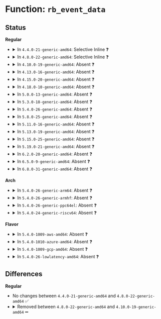 # Function: <code>rb_event_data</code>

## Status
<b>Regular</b>
<ul>
<li>
<details>
<summary>In <code>4.4.0-21-generic-amd64</code>: Selective Inline ❓</summary>

```c
void * rb_event_data(struct ring_buffer_event * event)
```

```json
{
  "name": "rb_event_data",
  "collision_type": "Unique Static",
  "inline_type": "Selective",
  "funcs": [
    {
      "addr": 18446744071580184720,
      "name": "rb_event_data",
      "external": false,
      "loc": "kernel/trace/ring_buffer.c:249",
      "file": "kernel/trace/ring_buffer.c",
      "inline": "not declared, inlined",
      "caller_inline": [],
      "caller_func": [
        "kernel/trace/ring_buffer.c:ring_buffer_event_data",
        "kernel/trace/ring_buffer.c:ring_buffer_write"
      ]
    }
  ],
  "symbols": [
    {
      "addr": 18446744071580184720,
      "name": "rb_event_data",
      "section": ".text",
      "bind": "STB_LOCAL",
      "size": 52
    }
  ]
}
```
</details>
</li>
<li>
<details>
<summary>In <code>4.8.0-22-generic-amd64</code>: Selective Inline ❓</summary>

```c
void * rb_event_data(struct ring_buffer_event * event)
```

```json
{
  "name": "rb_event_data",
  "collision_type": "Unique Static",
  "inline_type": "Selective",
  "funcs": [
    {
      "addr": 18446744071580219552,
      "name": "rb_event_data",
      "external": false,
      "loc": "kernel/trace/ring_buffer.c:249",
      "file": "kernel/trace/ring_buffer.c",
      "inline": "not declared, inlined",
      "caller_inline": [],
      "caller_func": [
        "kernel/trace/ring_buffer.c:ring_buffer_write",
        "kernel/trace/ring_buffer.c:ring_buffer_event_data"
      ]
    }
  ],
  "symbols": [
    {
      "addr": 18446744071580219552,
      "name": "rb_event_data",
      "section": ".text",
      "bind": "STB_LOCAL",
      "size": 52
    }
  ]
}
```
</details>
</li>
<li>
<details>
<summary>In <code>4.10.0-19-generic-amd64</code>: Absent ❓</summary>

```json
{
  "name": "rb_event_data",
  "collision_type": "Unique Static",
  "inline_type": "Full",
  "funcs": [
    {
      "addr": 18446744071580265023,
      "name": "rb_event_data",
      "external": false,
      "loc": "kernel/trace/ring_buffer.c:249",
      "file": "kernel/trace/ring_buffer.c",
      "inline": "declared, inlined",
      "caller_inline": [
        "kernel/trace/ring_buffer.c:ring_buffer_write"
      ],
      "caller_func": []
    }
  ],
  "symbols": []
}
```
</details>
</li>
<li>
<details>
<summary>In <code>4.13.0-16-generic-amd64</code>: Absent ❓</summary>

```json
{
  "name": "rb_event_data",
  "collision_type": "Unique Static",
  "inline_type": "Full",
  "funcs": [
    {
      "addr": 18446744071580277372,
      "name": "rb_event_data",
      "external": false,
      "loc": "kernel/trace/ring_buffer.c:250",
      "file": "kernel/trace/ring_buffer.c",
      "inline": "declared, inlined",
      "caller_inline": [
        "kernel/trace/ring_buffer.c:ring_buffer_write"
      ],
      "caller_func": []
    }
  ],
  "symbols": []
}
```
</details>
</li>
<li>
<details>
<summary>In <code>4.15.0-20-generic-amd64</code>: Absent ❓</summary>

```json
{
  "name": "rb_event_data",
  "collision_type": "Unique Static",
  "inline_type": "Full",
  "funcs": [
    {
      "addr": 18446744071580331186,
      "name": "rb_event_data",
      "external": false,
      "loc": "kernel/trace/ring_buffer.c:249",
      "file": "kernel/trace/ring_buffer.c",
      "inline": "declared, inlined",
      "caller_inline": [
        "kernel/trace/ring_buffer.c:ring_buffer_write"
      ],
      "caller_func": []
    }
  ],
  "symbols": []
}
```
</details>
</li>
<li>
<details>
<summary>In <code>4.18.0-10-generic-amd64</code>: Absent ❓</summary>

```json
{
  "name": "rb_event_data",
  "collision_type": "Unique Static",
  "inline_type": "Full",
  "funcs": [
    {
      "addr": 18446744071580392003,
      "name": "rb_event_data",
      "external": false,
      "loc": "kernel/trace/ring_buffer.c:255",
      "file": "kernel/trace/ring_buffer.c",
      "inline": "declared, inlined",
      "caller_inline": [
        "kernel/trace/ring_buffer.c:ring_buffer_write"
      ],
      "caller_func": []
    }
  ],
  "symbols": []
}
```
</details>
</li>
<li>
<details>
<summary>In <code>5.0.0-13-generic-amd64</code>: Absent ❓</summary>

```json
{
  "name": "rb_event_data",
  "collision_type": "Unique Static",
  "inline_type": "Full",
  "funcs": [
    {
      "addr": 18446744071580455779,
      "name": "rb_event_data",
      "external": false,
      "loc": "kernel/trace/ring_buffer.c:256",
      "file": "kernel/trace/ring_buffer.c",
      "inline": "declared, inlined",
      "caller_inline": [
        "kernel/trace/ring_buffer.c:ring_buffer_write"
      ],
      "caller_func": []
    }
  ],
  "symbols": []
}
```
</details>
</li>
<li>
<details>
<summary>In <code>5.3.0-18-generic-amd64</code>: Absent ❓</summary>

```json
{
  "name": "rb_event_data",
  "collision_type": "Unique Static",
  "inline_type": "Full",
  "funcs": [
    {
      "addr": 18446744071580510546,
      "name": "rb_event_data",
      "external": false,
      "loc": "kernel/trace/ring_buffer.c:247",
      "file": "kernel/trace/ring_buffer.c",
      "inline": "declared, inlined",
      "caller_inline": [
        "kernel/trace/ring_buffer.c:ring_buffer_write"
      ],
      "caller_func": []
    }
  ],
  "symbols": []
}
```
</details>
</li>
<li>
<details>
<summary>In <code>5.4.0-26-generic-amd64</code>: Absent ❓</summary>

```json
{
  "name": "rb_event_data",
  "collision_type": "Unique Static",
  "inline_type": "Full",
  "funcs": [
    {
      "addr": 18446744071580558114,
      "name": "rb_event_data",
      "external": false,
      "loc": "kernel/trace/ring_buffer.c:248",
      "file": "kernel/trace/ring_buffer.c",
      "inline": "declared, inlined",
      "caller_inline": [
        "kernel/trace/ring_buffer.c:ring_buffer_write"
      ],
      "caller_func": []
    }
  ],
  "symbols": []
}
```
</details>
</li>
<li>
<details>
<summary>In <code>5.8.0-25-generic-amd64</code>: Absent ❓</summary>

```json
{
  "name": "rb_event_data",
  "collision_type": "Unique Static",
  "inline_type": "Full",
  "funcs": [
    {
      "addr": 18446744071580650624,
      "name": "rb_event_data",
      "external": false,
      "loc": "kernel/trace/ring_buffer.c:248",
      "file": "kernel/trace/ring_buffer.c",
      "inline": "declared, inlined",
      "caller_inline": [
        "kernel/trace/ring_buffer.c:ring_buffer_write",
        "kernel/trace/ring_buffer.c:ring_buffer_event_data"
      ],
      "caller_func": []
    }
  ],
  "symbols": []
}
```
</details>
</li>
<li>
<details>
<summary>In <code>5.11.0-16-generic-amd64</code>: Absent ❓</summary>

```json
{
  "name": "rb_event_data",
  "collision_type": "Unique Static",
  "inline_type": "Full",
  "funcs": [
    {
      "addr": 18446744071580640912,
      "name": "rb_event_data",
      "external": false,
      "loc": "kernel/trace/ring_buffer.c:258",
      "file": "kernel/trace/ring_buffer.c",
      "inline": "declared, inlined",
      "caller_inline": [
        "kernel/trace/ring_buffer.c:ring_buffer_write",
        "kernel/trace/ring_buffer.c:ring_buffer_event_data"
      ],
      "caller_func": []
    }
  ],
  "symbols": []
}
```
</details>
</li>
<li>
<details>
<summary>In <code>5.13.0-19-generic-amd64</code>: Absent ❓</summary>

```json
{
  "name": "rb_event_data",
  "collision_type": "Unique Static",
  "inline_type": "Full",
  "funcs": [
    {
      "addr": 18446744071580637616,
      "name": "rb_event_data",
      "external": false,
      "loc": "kernel/trace/ring_buffer.c:258",
      "file": "kernel/trace/ring_buffer.c",
      "inline": "declared, inlined",
      "caller_inline": [
        "kernel/trace/ring_buffer.c:ring_buffer_write",
        "kernel/trace/ring_buffer.c:ring_buffer_event_data"
      ],
      "caller_func": []
    }
  ],
  "symbols": []
}
```
</details>
</li>
<li>
<details>
<summary>In <code>5.15.0-25-generic-amd64</code>: Absent ❓</summary>

```json
{
  "name": "rb_event_data",
  "collision_type": "Unique Static",
  "inline_type": "Full",
  "funcs": [
    {
      "addr": 18446744071580809748,
      "name": "rb_event_data",
      "external": false,
      "loc": "kernel/trace/ring_buffer.c:258",
      "file": "kernel/trace/ring_buffer.c",
      "inline": "declared, inlined",
      "caller_inline": [
        "kernel/trace/ring_buffer.c:ring_buffer_write",
        "kernel/trace/ring_buffer.c:ring_buffer_event_data"
      ],
      "caller_func": []
    }
  ],
  "symbols": []
}
```
</details>
</li>
<li>
<details>
<summary>In <code>5.19.0-21-generic-amd64</code>: Absent ❓</summary>

```json
{
  "name": "rb_event_data",
  "collision_type": "Unique Static",
  "inline_type": "Full",
  "funcs": [
    {
      "addr": 18446744071581035857,
      "name": "rb_event_data",
      "external": false,
      "loc": "kernel/trace/ring_buffer.c:266",
      "file": "kernel/trace/ring_buffer.c",
      "inline": "declared, inlined",
      "caller_inline": [
        "kernel/trace/ring_buffer.c:ring_buffer_write",
        "kernel/trace/ring_buffer.c:ring_buffer_event_data"
      ],
      "caller_func": []
    }
  ],
  "symbols": []
}
```
</details>
</li>
<li>
<details>
<summary>In <code>6.2.0-20-generic-amd64</code>: Absent ❓</summary>

```json
{
  "name": "rb_event_data",
  "collision_type": "Unique Static",
  "inline_type": "Full",
  "funcs": [
    {
      "addr": 18446744071581343425,
      "name": "rb_event_data",
      "external": false,
      "loc": "kernel/trace/ring_buffer.c:266",
      "file": "kernel/trace/ring_buffer.c",
      "inline": "declared, inlined",
      "caller_inline": [
        "kernel/trace/ring_buffer.c:ring_buffer_write",
        "kernel/trace/ring_buffer.c:ring_buffer_event_data"
      ],
      "caller_func": []
    }
  ],
  "symbols": []
}
```
</details>
</li>
<li>
<details>
<summary>In <code>6.5.0-9-generic-amd64</code>: Absent ❓</summary>

```json
{
  "name": "rb_event_data",
  "collision_type": "Unique Static",
  "inline_type": "Full",
  "funcs": [
    {
      "addr": 18446744071581437745,
      "name": "rb_event_data",
      "external": false,
      "loc": "kernel/trace/ring_buffer.c:266",
      "file": "kernel/trace/ring_buffer.c",
      "inline": "declared, inlined",
      "caller_inline": [
        "kernel/trace/ring_buffer.c:ring_buffer_write",
        "kernel/trace/ring_buffer.c:ring_buffer_event_data"
      ],
      "caller_func": []
    }
  ],
  "symbols": []
}
```
</details>
</li>
<li>
<details>
<summary>In <code>6.8.0-31-generic-amd64</code>: Absent ❓</summary>

```json
{
  "name": "rb_event_data",
  "collision_type": "Unique Static",
  "inline_type": "Full",
  "funcs": [
    {
      "addr": 18446744071581547296,
      "name": "rb_event_data",
      "external": false,
      "loc": "kernel/trace/ring_buffer.c:267",
      "file": "kernel/trace/ring_buffer.c",
      "inline": "declared, inlined",
      "caller_inline": [
        "kernel/trace/ring_buffer.c:ring_buffer_write",
        "kernel/trace/ring_buffer.c:ring_buffer_event_data"
      ],
      "caller_func": []
    }
  ],
  "symbols": []
}
```
</details>
</li>
</ul>
<b>Arch</b>
<ul>
<li>
<details>
<summary>In <code>5.4.0-26-generic-arm64</code>: Absent ❓</summary>

```json
{
  "name": "rb_event_data",
  "collision_type": "Unique Static",
  "inline_type": "Full",
  "funcs": [
    {
      "addr": 18446603336491845440,
      "name": "rb_event_data",
      "external": false,
      "loc": "kernel/trace/ring_buffer.c:248",
      "file": "kernel/trace/ring_buffer.c",
      "inline": "declared, inlined",
      "caller_inline": [
        "kernel/trace/ring_buffer.c:ring_buffer_write"
      ],
      "caller_func": []
    }
  ],
  "symbols": []
}
```
</details>
</li>
<li>
<details>
<summary>In <code>5.4.0-26-generic-armhf</code>: Absent ❓</summary>

```json
{
  "name": "rb_event_data",
  "collision_type": "Unique Static",
  "inline_type": "Full",
  "funcs": [
    {
      "addr": 3225793032,
      "name": "rb_event_data",
      "external": false,
      "loc": "kernel/trace/ring_buffer.c:248",
      "file": "kernel/trace/ring_buffer.c",
      "inline": "declared, inlined",
      "caller_inline": [
        "kernel/trace/ring_buffer.c:ring_buffer_write"
      ],
      "caller_func": []
    }
  ],
  "symbols": []
}
```
</details>
</li>
<li>
<details>
<summary>In <code>5.4.0-26-generic-ppc64el</code>: Absent ❓</summary>

```json
{
  "name": "rb_event_data",
  "collision_type": "Unique Static",
  "inline_type": "Full",
  "funcs": [
    {
      "addr": 13835058055284916008,
      "name": "rb_event_data",
      "external": false,
      "loc": "kernel/trace/ring_buffer.c:248",
      "file": "kernel/trace/ring_buffer.c",
      "inline": "declared, inlined",
      "caller_inline": [
        "kernel/trace/ring_buffer.c:ring_buffer_write",
        "kernel/trace/ring_buffer.c:ring_buffer_event_data"
      ],
      "caller_func": []
    }
  ],
  "symbols": []
}
```
</details>
</li>
<li>
<details>
<summary>In <code>5.4.0-24-generic-riscv64</code>: Absent ❓</summary>

```json
{
  "name": "rb_event_data",
  "collision_type": "Unique Static",
  "inline_type": "Full",
  "funcs": [
    {
      "addr": 18446743936272146940,
      "name": "rb_event_data",
      "external": false,
      "loc": "kernel/trace/ring_buffer.c:248",
      "file": "kernel/trace/ring_buffer.c",
      "inline": "declared, inlined",
      "caller_inline": [
        "kernel/trace/ring_buffer.c:ring_buffer_write"
      ],
      "caller_func": []
    }
  ],
  "symbols": []
}
```
</details>
</li>
</ul>
<b>Flavor</b>
<ul>
<li>
<details>
<summary>In <code>5.4.0-1009-aws-amd64</code>: Absent ❓</summary>

```json
{
  "name": "rb_event_data",
  "collision_type": "Unique Static",
  "inline_type": "Full",
  "funcs": [
    {
      "addr": 18446744071580526914,
      "name": "rb_event_data",
      "external": false,
      "loc": "kernel/trace/ring_buffer.c:248",
      "file": "kernel/trace/ring_buffer.c",
      "inline": "declared, inlined",
      "caller_inline": [
        "kernel/trace/ring_buffer.c:ring_buffer_write"
      ],
      "caller_func": []
    }
  ],
  "symbols": []
}
```
</details>
</li>
<li>
<details>
<summary>In <code>5.4.0-1010-azure-amd64</code>: Absent ❓</summary>

```json
{
  "name": "rb_event_data",
  "collision_type": "Unique Static",
  "inline_type": "Full",
  "funcs": [
    {
      "addr": 18446744071580473794,
      "name": "rb_event_data",
      "external": false,
      "loc": "kernel/trace/ring_buffer.c:248",
      "file": "kernel/trace/ring_buffer.c",
      "inline": "declared, inlined",
      "caller_inline": [
        "kernel/trace/ring_buffer.c:ring_buffer_write"
      ],
      "caller_func": []
    }
  ],
  "symbols": []
}
```
</details>
</li>
<li>
<details>
<summary>In <code>5.4.0-1009-gcp-amd64</code>: Absent ❓</summary>

```json
{
  "name": "rb_event_data",
  "collision_type": "Unique Static",
  "inline_type": "Full",
  "funcs": [
    {
      "addr": 18446744071580518162,
      "name": "rb_event_data",
      "external": false,
      "loc": "kernel/trace/ring_buffer.c:248",
      "file": "kernel/trace/ring_buffer.c",
      "inline": "declared, inlined",
      "caller_inline": [
        "kernel/trace/ring_buffer.c:ring_buffer_write"
      ],
      "caller_func": []
    }
  ],
  "symbols": []
}
```
</details>
</li>
<li>
<details>
<summary>In <code>5.4.0-26-lowlatency-amd64</code>: Absent ❓</summary>

```json
{
  "name": "rb_event_data",
  "collision_type": "Unique Static",
  "inline_type": "Full",
  "funcs": [
    {
      "addr": 18446744071580574569,
      "name": "rb_event_data",
      "external": false,
      "loc": "kernel/trace/ring_buffer.c:248",
      "file": "kernel/trace/ring_buffer.c",
      "inline": "declared, inlined",
      "caller_inline": [
        "kernel/trace/ring_buffer.c:ring_buffer_write"
      ],
      "caller_func": []
    }
  ],
  "symbols": []
}
```
</details>
</li>
</ul>

## Differences
<b>Regular</b>
<ul>
<li>
No changes between <code>4.4.0-21-generic-amd64</code> and <code>4.8.0-22-generic-amd64</code> ✅
</li>
<li>
<details>
<summary>Removed between <code>4.8.0-22-generic-amd64</code> and <code>4.10.0-19-generic-amd64</code> ➖</summary>

```c
void * rb_event_data(struct ring_buffer_event * event)
```
</details>
</li>
</ul>
